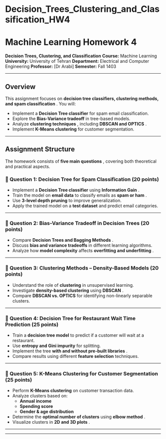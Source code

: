 # Decision_Trees_Clustering_and_Classification_HW4

# **Machine Learning Homework 4**

**Decision Trees, Clustering, and Classification**
**Course:** Machine Learning
**University:** University of Tehran
 **Department:** Electrical and Computer Engineering
 **Professor:** [Dr Arabi]
 **Semester:** Fall 1403

---

## **Overview**

This assignment focuses on  **decision tree classifiers, clustering methods, and spam classification** . You will:

* Implement a **Decision Tree classifier** for spam email classification.
* Explore the **Bias-Variance tradeoff** in tree-based models.
* Analyze  **clustering techniques** , including  **DBSCAN and OPTICS** .
* Implement **K-Means clustering** for customer segmentation.

---

## **Assignment Structure**

The homework consists of  **five main questions** , covering both theoretical and practical aspects.

### **📌 Question 1: Decision Tree for Spam Classification (20 points)**

* Implement a **Decision Tree classifier** using  **Information Gain** .
* Train the model on **email data** to classify emails as  **spam or ham** .
* Use **3-level depth pruning** to improve generalization.
* Apply the trained model on a **test dataset** and predict email categories.

---

### **📌 Question 2: Bias-Variance Tradeoff in Decision Trees (20 points)**

* Compare  **Decision Trees and Bagging Methods** .
* Discuss **bias and variance tradeoffs** in different learning algorithms.
* Analyze how **model complexity** affects  **overfitting and underfitting** .

---

### **📌 Question 3: Clustering Methods – Density-Based Models (20 points)**

* Understand the role of **clustering** in unsupervised learning.
* Investigate **density-based clustering** using  **DBSCAN** .
* Compare **DBSCAN vs. OPTICS** for identifying non-linearly separable clusters.

---

### **📌 Question 4: Decision Tree for Restaurant Wait Time Prediction (25 points)**

* Train a **decision tree model** to predict if a customer will wait at a restaurant.
* Use **entropy and Gini impurity** for splitting.
* Implement the tree  **with and without pre-built libraries** .
* Compare results using different **feature selection** techniques.

---

### **📌 Question 5: K-Means Clustering for Customer Segmentation (25 points)**

* Perform **K-Means clustering** on customer transaction data.
* Analyze clusters based on:
  * **Annual income**
  * **Spending score**
  * **Gender & age distribution**
* Determine the **optimal number of clusters** using  **elbow method** .
* Visualize clusters in  **2D and 3D plots** .

---


---

|  |  |
| - | - |
